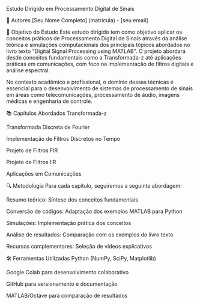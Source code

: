 Estudo Dirigido em Processamento Digital de Sinais

👥 Autores
[Seu Nome Completo] (matrícula) - [seu email]


🎯 Objetivo do Estudo
Este estudo dirigido tem como objetivo aplicar os conceitos práticos de Processamento Digital de Sinais através da análise teórica e simulações computacionais dos principais tópicos abordados no livro texto "Digital Signal Processing using MATLAB". O projeto abordará desde conceitos fundamentais como a Transformada-z até aplicações práticas em comunicações, com foco na implementação de filtros digitais e análise espectral.

No contexto acadêmico e profissional, o domínio dessas técnicas é essencial para o desenvolvimento de sistemas de processamento de sinais em áreas como telecomunicações, processamento de áudio, imagens médicas e engenharia de controle.

📚 Capítulos Abordados
Transformada-z

Transformada Discreta de Fourier

Implementação de Filtros Discretos no Tempo

Projeto de Filtros FIR

Projeto de Filtros IIR

Aplicações em Comunicações

🔍 Metodologia
Para cada capítulo, seguiremos a seguinte abordagem:

Resumo teórico: Síntese dos conceitos fundamentais

Conversão de códigos: Adaptação dos exemplos MATLAB para Python

Simulações: Implementação prática dos conceitos

Análise de resultados: Comparação com os exemplos do livro texto

Recursos complementares: Seleção de vídeos explicativos

🛠️ Ferramentas Utilizadas
Python (NumPy, SciPy, Matplotlib)

Google Colab para desenvolvimento colaborativo

GitHub para versionamento e documentação

MATLAB/Octave para comparação de resultados

